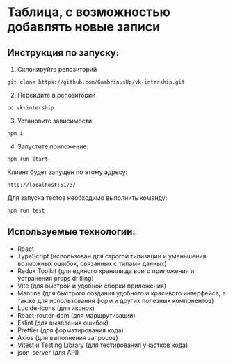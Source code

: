 # Таблица, с возможностью добавлять новые записи

## Инструкция по запуску:
1. Склонируйте репозиторий
```
git clone https://github.com/GambrinusUp/vk-intership.git
```
2. Перейдите в репозиторий
```
cd vk-intership
```
3. Установите зависимости:
```
npm i
```
4. Запустите приложение:
```
npm run start
```

Клиент будет запущен по этому адресу:
```
http://localhost:5173/
```

Для запуска тестов необходимо выполнить команду:
```
npm run test
```

## Используемые технологии:
- React
- TypeScript (использован для строгой типизации и уменьшения возможных ошибок, связанных с типами данных)
- Redux Toolkit (для единого хранилища всего приложения и устранения props drilling)
- Vite (для быстрой и удобной сборки приложения) 
- Mantine (для быстрого создания удобного и красивого интерфейса, а также для использования форм и других полезных компонентов) 
- Lucide-icons (для иконок)
- React-router-dom (для маршрутизации)
- Eslint (для выявления ошибок)
- Prettier (для форматирования кода)
- Axios (для выполнения запросов)
- Vitest и Testing Library (для тестирования участков кода)
- json-server (для API)
